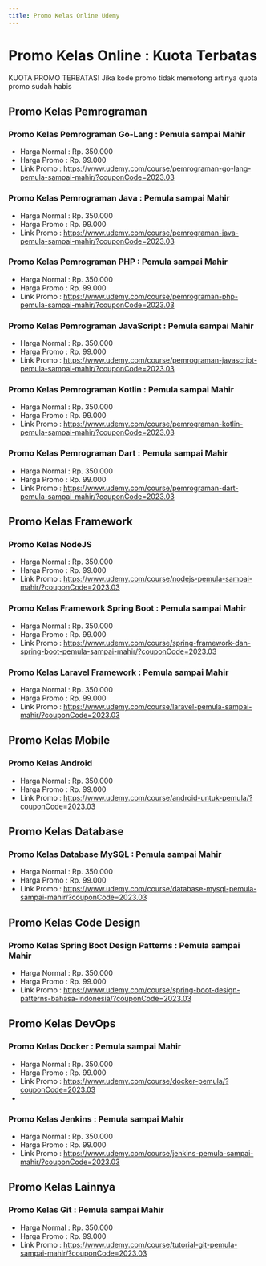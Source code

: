 ```yaml
---
title: Promo Kelas Online Udemy
---
```


# Promo Kelas Online : Kuota Terbatas

KUOTA PROMO TERBATAS! Jika kode promo tidak memotong artinya quota promo sudah habis

## Promo Kelas Pemrograman

### Promo Kelas Pemrograman Go-Lang : Pemula sampai Mahir

- Harga Normal : Rp. 350.000
- Harga Promo : Rp. 99.000
- Link Promo : https://www.udemy.com/course/pemrograman-go-lang-pemula-sampai-mahir/?couponCode=2023.03

### Promo Kelas Pemrograman Java : Pemula sampai Mahir

- Harga Normal : Rp. 350.000
- Harga Promo : Rp. 99.000
- Link Promo : https://www.udemy.com/course/pemrograman-java-pemula-sampai-mahir/?couponCode=2023.03

### Promo Kelas Pemrograman PHP : Pemula sampai Mahir

- Harga Normal : Rp. 350.000
- Harga Promo : Rp. 99.000
- Link Promo : https://www.udemy.com/course/pemrograman-php-pemula-sampai-mahir/?couponCode=2023.03

### Promo Kelas Pemrograman JavaScript : Pemula sampai Mahir

- Harga Normal : Rp. 350.000
- Harga Promo : Rp. 99.000
- Link Promo : https://www.udemy.com/course/pemrograman-javascript-pemula-sampai-mahir/?couponCode=2023.03

### Promo Kelas Pemrograman Kotlin : Pemula sampai Mahir

- Harga Normal : Rp. 350.000
- Harga Promo : Rp. 99.000
- Link Promo : https://www.udemy.com/course/pemrograman-kotlin-pemula-sampai-mahir/?couponCode=2023.03

### Promo Kelas Pemrograman Dart : Pemula sampai Mahir

- Harga Normal : Rp. 350.000
- Harga Promo : Rp. 99.000
- Link Promo : https://www.udemy.com/course/pemrograman-dart-pemula-sampai-mahir/?couponCode=2023.03

## Promo Kelas Framework

### Promo Kelas NodeJS

- Harga Normal : Rp. 350.000
- Harga Promo : Rp. 99.000
- Link Promo : https://www.udemy.com/course/nodejs-pemula-sampai-mahir/?couponCode=2023.03

### Promo Kelas Framework Spring Boot : Pemula sampai Mahir

- Harga Normal : Rp. 350.000
- Harga Promo : Rp. 99.000
- Link Promo : https://www.udemy.com/course/spring-framework-dan-spring-boot-pemula-sampai-mahir/?couponCode=2023.03

### Promo Kelas Laravel Framework : Pemula sampai Mahir

- Harga Normal : Rp. 350.000
- Harga Promo : Rp. 99.000
- Link Promo : https://www.udemy.com/course/laravel-pemula-sampai-mahir/?couponCode=2023.03

## Promo Kelas Mobile

### Promo Kelas Android

- Harga Normal : Rp. 350.000
- Harga Promo : Rp. 99.000
- Link Promo : https://www.udemy.com/course/android-untuk-pemula/?couponCode=2023.03

## Promo Kelas Database

### Promo Kelas Database MySQL : Pemula sampai Mahir

- Harga Normal : Rp. 350.000
- Harga Promo : Rp. 99.000
- Link Promo : https://www.udemy.com/course/database-mysql-pemula-sampai-mahir/?couponCode=2023.03

## Promo Kelas Code Design

### Promo Kelas Spring Boot Design Patterns : Pemula sampai Mahir

- Harga Normal : Rp. 350.000
- Harga Promo : Rp. 99.000
- Link Promo : https://www.udemy.com/course/spring-boot-design-patterns-bahasa-indonesia/?couponCode=2023.03

## Promo Kelas DevOps

### Promo Kelas Docker : Pemula sampai Mahir

- Harga Normal : Rp. 350.000
- Harga Promo : Rp. 99.000
- Link Promo : https://www.udemy.com/course/docker-pemula/?couponCode=2023.03
- 
### Promo Kelas Jenkins : Pemula sampai Mahir

- Harga Normal : Rp. 350.000
- Harga Promo : Rp. 99.000
- Link Promo : https://www.udemy.com/course/jenkins-pemula-sampai-mahir/?couponCode=2023.03

## Promo Kelas Lainnya

### Promo Kelas Git : Pemula sampai Mahir

- Harga Normal : Rp. 350.000
- Harga Promo : Rp. 99.000
- Link Promo : https://www.udemy.com/course/tutorial-git-pemula-sampai-mahir/?couponCode=2023.03
